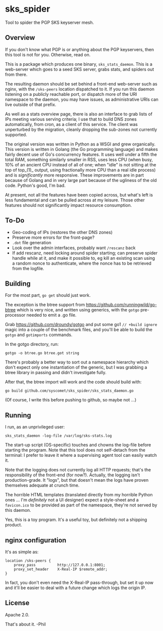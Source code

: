 sks\_spider
===========

Tool to spider the PGP SKS keyserver mesh.

Overview
--------

If you don't know what PGP is or anything about the PGP keyservers, then
this tool is not for you.  Otherwise, read on.

This is a package which produces one binary, `sks_stats_daemon`.  This is a
web-server which goes to a seed SKS server, grabs stats, and spiders out
from there.

The resulting daemon should be set behind a front-end web-server such as
nginx, with the `/sks-peers` location dispatched to it.  If you run this
daemon listening on a publicly reachable port, or dispatch more of the URI
namespace to the daemon, you may have issues, as administrative URIs can
live outside of that prefix.

As well as a stats overview page, there is also an interface to grab lists
of IPs meeting various serving criteria; I use that to build DNS zones
automatically, from cron, as a client of this service.  The client was
unperturbed by the migration, cleanly dropping the sub-zones not currently
supported.

The original version was written in Python as a WSGI and grew organically.
This version is written in Golang (the Go programming language) and makes
fairly decent use of Go's concurrency features.  It uses well under a fifth
the total RAM, something similarly smaller in RSS, uses less CPU (when busy,
10% of an ancient CPU instead of all of one; when
"idle" is not sitting at the top of top_(1)_ output, using fractionally more
CPU than a real idle process) and is _significantly_ more responsive.  These
improvements are in part because of Golang and in very large part because of
the ugliness of the old code.  Python's good, I'm bad.

At present, not all the features have been copied across, but what's left is
less fundamental and can be pulled across at my leisure.  Those other
features should not significantly impact resource consumption.


To-Do
-----

* Geo-coding of IPs (restores the other DNS zones)
* Preserve more errors for the front-page?
* `.dot` file generation
* Look over the admin interfaces, probably want `/rescanz` back
* If add rescanz, need locking around spider starting; can preserve spider
  handle while at it, and make it possible to, eg kill an existing scan using
  a random nonce to authenticate, where the nonce has to be retrieved from
  the logfile.

Building
--------

For the most part, `go get` should just work.

The exception is the btree support from https://github.com/runningwild/go-btree
which is very nice, and written using generics, with the `gotgo`
pre-processor needed to emit a .go file.

Grab https://github.com/droundy/gotgo and put some go1 `// +build ignore`
magic into a couple of the benchmark files, and you'll be able to build
the `gotgo` and `gotimports` commands.

In the gotgo directory, run:

    gotgo -o btree.go btree.got string

There's probably a better way to sort out a namespace hierarchy which don't
expect only one instantiation of the generic, but I was grabbing a btree
library in passing and didn't investigate fully.

After that, the btree import will work and the code should build with:

    go build github.com/syscomet/sks_spider/sks_stats_daemon.go

(Of course, I write this before pushing to github, so maybe not ...)

Running
-------

I run, as an unprivileged user:

    sks_stats_daemon -log-file /var/log/sks-stats.log

The start-up script (OS-specific) touches and chowns the log-file before
starting the program.  Note that this tool does not self-detach from the
terminal: I prefer to leave it where a supervising agent tool can easily
watch it.

Note that the logging does not currently log all HTTP requests; that's the
responsibility of the front-end (for now?).  Actually, the logging isn't
production-grade.  It "logs", but that doesn't mean the logs have proven
themselves adequate at crunch time.

The horrible HTML templates (translated directly from my horrible Python
ones ... I'm *definitely* not a UI designer) expect a style-sheet and a
`favicon.ico` to be provided as part of the namespace, they're not served
by this daemon.

Yes, this is a toy program.  It's a useful toy, but definitely not a
shipping product.


nginx configuration
-------------------

It's as simple as:

    location /sks-peers {
        proxy_pass          http://127.0.0.1:8001;
        proxy_set_header    X-Real-IP $remote_addr;
    }

In fact, you don't even need the X-Real-IP pass-through, but set it up now
and it'll be easier to deal with a future change which logs the origin IP.


License
-------

Apache 2.0.


That's about it.
-Phil
